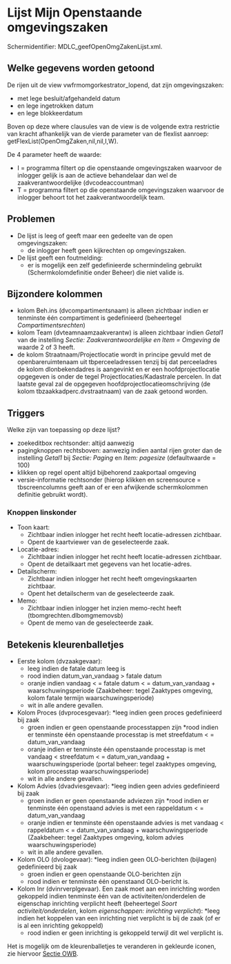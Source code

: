 # Lijst Mijn Openstaande omgevingszaken

Schermidentifier: MDLC_geefOpenOmgZakenLijst.xml.

## Welke gegevens worden getoond

De rijen uit de view vwfrmomgorkestrator_lopend, dat zijn omgevingszaken:

- met lege besluit/afgehandeld datum
- en lege ingetrokken datum
- en lege blokkeerdatum

Boven op deze where clausules van de view is de volgende extra restrictie van kracht afhankelijk van de vierde parameter van de flexlist aanroep: getFlexList(OpenOmgZaken,nil,nil,I,W).

De 4 parameter heeft de waarde:

- I = programma filtert op die openstaande omgevingszaken waarvoor de inlogger gelijk is aan de actieve behandelaar dan wel de zaakverantwoordelijke (dvcodeaccountman)
- T = programma filtert op die openstaande omgevingszaken waarvoor de inlogger behoort tot het zaakverantwoordelijk team.

## Problemen

- De lijst is leeg of geeft maar een gedeelte van de open omgevingszaken:
  - de inlogger heeft geen kijkrechten op omgevingszaken.
- De lijst geeft een foutmelding:
  - er is mogelijk een zelf gedefinieerde schermindeling gebruikt (Schermkolomdefinitie onder Beheer) die niet valide is.

## Bijzondere kolommen

- kolom Beh.ins (dvcompartimentsnaam) is alleen zichtbaar indien er tenminste één compartiment is gedefinieerd (beheertegel _Compartimentsrechten_)
- kolom Team (dvteamnaamzaakverantw) is alleen zichtbaar indien _Getal1_ van de instelling _Sectie: Zaakverantwoordelijke en Item = Omgeving_ de waarde 2 of 3 heeft.
- de kolom Straatnaam/Projectlocatie wordt in principe gevuld met de openbareruimtenaam uit tbperceeladressen tenzij bij dat perceeladres de kolom dlonbekendadres is aangevinkt en er een hoofdprojectlocatie opgegeven is onder de tegel Projectlocaties/Kadastrale percelen. In dat laatste geval zal de opgegeven hoofdprojectlocatieomschrijving (de kolom tbzaakkadperc.dvstraatnaam) van de zaak getoond worden.

## Triggers

Welke zijn van toepassing op deze lijst?

- zoekeditbox rechtsonder: altijd aanwezig
- pagingknoppen rechtsboven: aanwezig indien aantal rijen groter dan de instelling _Getal1_ bij _Sectie: Paging_ en _Item: pagesize_ (defaultwaarde = 100)
- klikken op regel opent altijd bijbehorend zaakportaal omgeving
- versie-informatie rechtsonder (hierop klikken en screensource = tbscreencolumns geeft aan of er een afwijkende schermkolommen definitie gebruikt wordt).

### Knoppen linskonder

- Toon kaart:
  - Zichtbaar indien inlogger het recht heeft locatie-adressen zichtbaar.
  - Opent de kaartviewer van de geselecteerde zaak.
- Locatie-adres:
  - Zichtbaar indien inlogger het recht heeft locatie-adressen zichtbaar.
  - Opent de detailkaart met gegevens van het locatie-adres.
- Detailscherm:
  - Zichtbaar indien inlogger het recht heeft omgevingskaarten zichtbaar.
  - Opent het detailscherm van de geselecteerde zaak.
- Memo:
  - Zichtbaar indien inlogger het inzien memo-recht heeft (tbomgrechten.dlbomgmemovsb)
  - Opent de memo van de geselecteerde zaak.

## Betekenis kleurenballetjes

- Eerste kolom (dvzaakgevaar):
  - leeg indien de fatale datum leeg is
  - rood indien datum_van_vandaag > fatale datum
  - oranje indien vandaag < = fatale datum < = datum_van_vandaag + waarschuwingsperiode (Zaakbeheer: tegel Zaaktypes omgeving, kolom fatale termijn waarschuwingsperiode)
  - wit in alle andere gevallen.
- Kolom Proces (dvprocesgevaar):
  \*leeg indien geen proces gedefinieerd bij zaak
  - groen indien er geen openstaande processtappen zijn
    \*rood indien er tenminste één openstaande processtap is met streefdatum < = datum_van_vandaag
  - oranje indien er tenminste één openstaande processtap is met vandaag < streefdatum < = datum_van_vandaag + waarschuwingsperiode (portal beheer: tegel zaaktypes omgeving, kolom processtap waarschuwingsperiode)
  - wit in alle andere gevallen.
- Kolom Advies (dvadviesgevaar):
  \*leeg indien geen advies gedefinieerd bij zaak
  - groen indien er geen openstaande adviezen zijn
    \*rood indien er tenminste één openstaand advies is met een rappeldatum < = datum_van_vandaag
  - oranje indien er tenminste één openstaande advies is met vandaag < rappeldatum < = datum_van_vandaag + waarschuwingsperiode (Zaakbeheer: tegel Zaaktypes omgeving, kolom advies waarschuwingsperiode)
  - wit in alle andere gevallen.
- Kolom OLO (dvologevaar):
  \*leeg indien geen OLO-berichten (bijlagen) gedefinieerd bij zaak
  - groen indien er geen openstaande OLO-berichten zijn
  - rood indien er tenminste één openstaand OLO-bericht is.
- Kolom Inr (dvinrverplgevaar). Een zaak moet aan een inrichting worden gekoppeld indien tenminste één van de activiteiten/onderdelen de eigenschap inrichting verplicht heeft (beheertegel _Soort activiteit/onderdelen_, kolom _eigenschappen: inrichting verplicht_):
  \*leeg indien het koppelen van een inrichting niet verplicht is bij de zaak (of er is al een inrichting gekoppeld)
  - rood indien er geen inrichting is gekoppeld terwijl dit wel verplicht is.

Het is mogelijk om de kleurenballetjes te veranderen in gekleurde iconen, zie hiervoor [Sectie OWB](../../../../instellen_inrichten/configuratie/sectie_owb.md).
